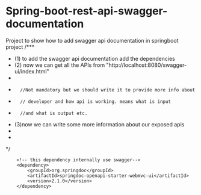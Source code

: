 # Spring-boot-rest-api-swagger-documentation
Project to show how to add swagger api documentation in springboot project
/***
 * (1) to add the swagger api documentation add the dependencies
 * (2) now we can get all the APIs from "http://localhost:8080/swagger-ui/index.html"
 *       
 *       //Not mandatory but we should write it to provide more info about
 *       // developer and how api is working. means what is input
 *       //and what is output etc.
 * (3)now we can write some more information about our exposed apis
 * 
 * 
 */
<!-- SpringDoc OpenAPI Starter WebMVC UI-->
		<!-- this dependency internally use swagger-->
		<dependency>
			<groupId>org.springdoc</groupId>
			<artifactId>springdoc-openapi-starter-webmvc-ui</artifactId>
			<version>2.1.0</version>
		</dependency>
